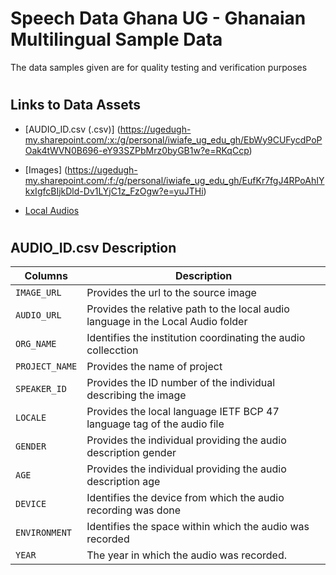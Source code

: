 # Speech Data Ghana UG - Ghanaian Multilingual Sample Data
The data samples given are for quality testing and verification purposes 

#
## Links to Data Assets 
* [AUDIO_ID.csv (.csv)] (https://ugedugh-my.sharepoint.com/:x:/g/personal/iwiafe_ug_edu_gh/EbWy9CUFycdPoPOak4tWVN0B696-eY93SZPbMrz0byGB1w?e=RKqCcp)
- [Images] (https://ugedugh-my.sharepoint.com/:f:/g/personal/iwiafe_ug_edu_gh/EufKr7fgJ4RPoAhIYkxIgfcBIjkDld-Dv1LYjC1z_FzOgw?e=yuJTHi)
+ [Local Audios](https://ugedugh-my.sharepoint.com/:f:/g/personal/iwiafe_ug_edu_gh/EseB42eO4P9EkxFZJWgBIBUBazsOwqGcG_Ear-B25QuuPQ?e=iNJG2Y)

#

## AUDIO_ID.csv Description
| Columns | Description |
| --- | --- |
| `IMAGE_URL` | Provides the url to the source image             |
| `AUDIO_URL` | Provides the relative path to the local audio language in the Local Audio folder            |
| `ORG_NAME` |  Identifies the institution coordinating the audio collecction           |
| `PROJECT_NAME` | Provides the name of project             |
| `SPEAKER_ID` | Provides the ID number of the individual describing the image             |
| `LOCALE` |  Provides the local language IETF BCP 47 language tag of the audio file           |
| `GENDER` |  Provides the individual providing the audio description gender           |
| `AGE` |     Provides the individual providing the audio description age        |
| `DEVICE` |  Identifies the device from which the audio recording was done          |
| `ENVIRONMENT` |  Identifies the space within which the audio was recorded           |
| `YEAR` |  The year in which the audio was recorded.            |
